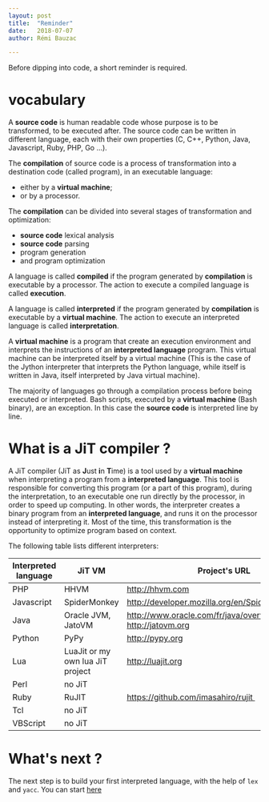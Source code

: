 ```yaml
---
layout: post
title:  "Reminder"
date:   2018-07-07
author: Rémi Bauzac

---
```


Before dipping into code, a short reminder is required.

# vocabulary

A **source code** is human readable code whose purpose is to be transformed, to be executed after. The source code can be written in different language, each with their own properties (C, C++, Python, Java, Javascript, Ruby, PHP, Go ...).

The **compilation** of source code is a process of transformation into a destination code (called program), in an executable language:

* either by a **virtual machine**;
* or by a processor.

The **compilation** can be divided into several stages of transformation and optimization:

* **source code** lexical analysis
* **source code** parsing
* program generation
* and program optimization

A language is called **compiled** if the program generated by **compilation** is executable by a processor.
The action to execute a compiled language is called **execution**.

A language is called **interpreted** if the program generated by **compilation** is executable by a **virtual machine**.
The action to execute an interpreted language is called **interpretation**.

A **virtual machine** is a program that create an execution environment and interprets the instructions of an **interpreted language** program.
This virtual machine can be interpreted itself by a virtual machine (This is the case of the Jython interpreter that interprets the Python language, while itself is written in Java, itself interpreted by Java virtual machine).

The majority of languages go through a compilation process before being executed or interpreted.
Bash scripts, executed by a **virtual machine** (Bash binary), are an exception. In this case the **source code** is interpreted line by line.

# What is a JiT compiler ?
A JiT compiler (JiT as **J**ust **i**n **T**ime) is a tool used by a **virtual machine** when interpreting a program from a **interpreted language**. This tool is responsible for converting this program (or a part of this program), during the interpretation, to an executable one run directly by the processor, in order to speed up computing. In other words, the interpreter creates a binary program from an **interpreted language**, and runs it on the processor instead of interpreting it.
Most of the time, this transformation is the opportunity to optimize program based on context.

The following table lists different interpreters:

| Interpreted language   | JiT VM |  Project's URL |
|----------------------|--------|----------------|
| PHP |  HHVM | http://hhvm.com |
| Javascript | SpiderMonkey  | http://developer.mozilla.org/en/SpiderMonkey |
| Java | Oracle JVM, JatoVM | http://www.oracle.com/fr/java/overview/index.html, http://jatovm.org |
| Python | PyPy | http://pypy.org |
| Lua | LuaJit or my own lua JiT project | http://luajit.org|
| Perl | no JiT | |
| Ruby | RuJIT | https://github.com/imasahiro/rujit |
| Tcl  | no JiT | |
| VBScript | no JiT | |

# What's next ?
The next step is to build your first interpreted language, with the help of `lex` and `yacc`. You can start [here](http://jit.bauzac.net/blog/first-language-parser)
